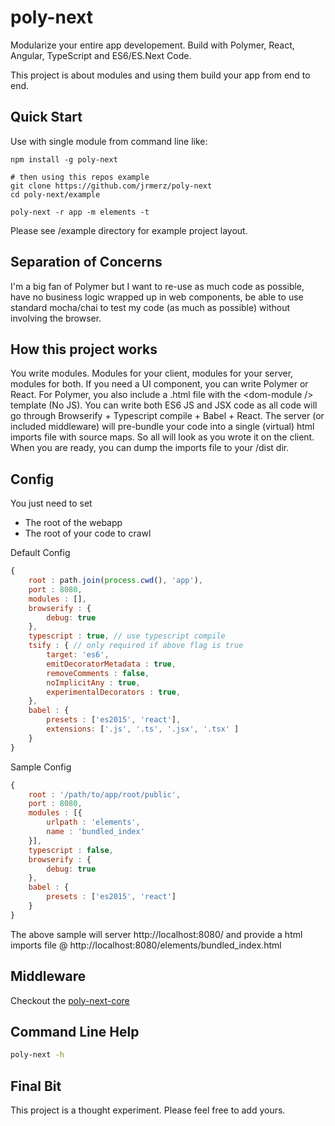 # poly-next

Modularize your entire app developement.  Build with Polymer, React, Angular, TypeScript and ES6/ES.Next Code.

This project is about modules and using them build your app from end to end.

## Quick Start

Use with single module from command line like:
```
npm install -g poly-next

# then using this repos example
git clone https://github.com/jrmerz/poly-next
cd poly-next/example

poly-next -r app -m elements -t
```

Please see /example directory for example project layout.

## Separation of Concerns

I'm a big fan of Polymer but I want to re-use as much code as possible,
have no business logic wrapped up in web components, be able to use standard
mocha/chai to test my code (as much as possible) without involving the browser.

## How this project works

You write modules.  Modules for your client, modules for your server, modules
for both.  If you need a UI component, you can write Polymer or React.  For 
Polymer, you also include a .html file with the \<dom-module /> template (No JS).  You 
can write both ES6 JS and JSX code as all code will go through Browserify + Typescript compile +
 Babel + React.  The server (or included middleware) will pre-bundle your code into a 
single (virtual) html imports file with source maps.  So all will look as you
wrote it on the client.  When you are ready, you can dump the imports file to 
your /dist dir.

## Config

You just need to set
 - The root of the webapp
 - The root of your code to crawl 

Default Config
```js
{
    root : path.join(process.cwd(), 'app'),
    port : 8080,
    modules : [],
    browserify : {
        debug: true
    },
    typescript : true, // use typescript compile
    tsify : { // only required if above flag is true
        target: 'es6',
        emitDecoratorMetadata : true,
        removeComments : false,
        noImplicitAny : true,
        experimentalDecorators : true,
    },
    babel : {
        presets : ['es2015', 'react'],
        extensions: ['.js', '.ts', '.jsx', '.tsx' ]
    }
}
```

Sample Config
```js
{
    root : '/path/to/app/root/public',
    port : 8080,
    modules : [{
        urlpath : 'elements',
        name : 'bundled_index'
    }],
    typescript : false,
    browserify : {
        debug: true
    },
    babel : {
        presets : ['es2015', 'react']
    }
}
```

The above sample will server http://localhost:8080/ and provide a html imports file @
http://localhost:8080/elements/bundled_index.html

## Middleware

Checkout the [poly-next-core](https://github.com/jrmerz/poly-next-core)

## Command Line Help

```bash
poly-next -h
```

## Final Bit

This project is a thought experiment.  Please feel free to add yours.